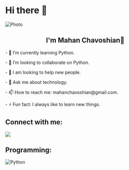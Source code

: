 # Hi there 👋

<img src="https://github.com/MahanChavoshian/MahanChavoshian/assets/127243438/5d05e064-5746-4c33-9de8-125adefc40d3)" alt="Photo">

<h2 align="center">I'm Mahan Chavoshian🤖</h2>

<p align="left">- 🌱 I’m currently learning Python.</p>
<p align="left">- 👯 I’m looking to collaborate on Python.</p>
<p align="left">- 🤔 I am looking to help new people.</p>
<p align="left">- 💬 Ask me about technology.</p>
<p align="left">- 📫 How to reach me: mahanchavoshian@gmail.com.</p>
<p align="left">- ⚡ Fun fact: I always like to learn new things.</p>

<h2 align="left">Connect with me:</h2>

<a><img src="https://github.com/MahanChavoshian/MahanChavoshian/blob/main/image/gmail.jpg?raw=true"></a>

<h2 align="left">Programming: </h2>

![Python](https://img.shields.io/badge/python-3670A0?style=for-the-badge&logo=python&logoColor=ffdd54) 



